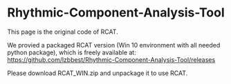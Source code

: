# Rhythmic-Component-Analysis-Tool

This page is the original code of RCAT.

We provied a packaged RCAT  version (Win 10 environment with all needed python package), which is freely available at:  
https://github.com/lzbbest/Rhythmic-Component-Analysis-Tool/releases 

Please download RCAT_WIN.zip and unpackage it to use RCAT.

